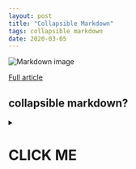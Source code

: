 ```yaml
---
layout: post
title: "Collapsible Markdown"
tags: collapsible markdown
date: 2020-03-05
---
```


![Markdown image](https://encrypted-tbn0.gstatic.com/images?q=tbn%3AANd9GcTAiDeNPS8fX3qEoEQlNrJ-kracnaTcp0Osdr5KpOUqcjkTo1-X)

[Full article](https://gist.github.com/joyrexus/16041f2426450e73f5df9391f7f7ae5f)

## collapsible markdown?

<details>
<summary>

# CLICK ME
</summary>
<p>

#### yes, even hidden code blocks!

```python
print("hello world!")
```

Source code:
```
## collapsible markdown?

<details>
<summary>

# CLICK ME
</summary>
<p>

#### yes, even hidden code blocks!

```python
print("hello world!")
.```
```
